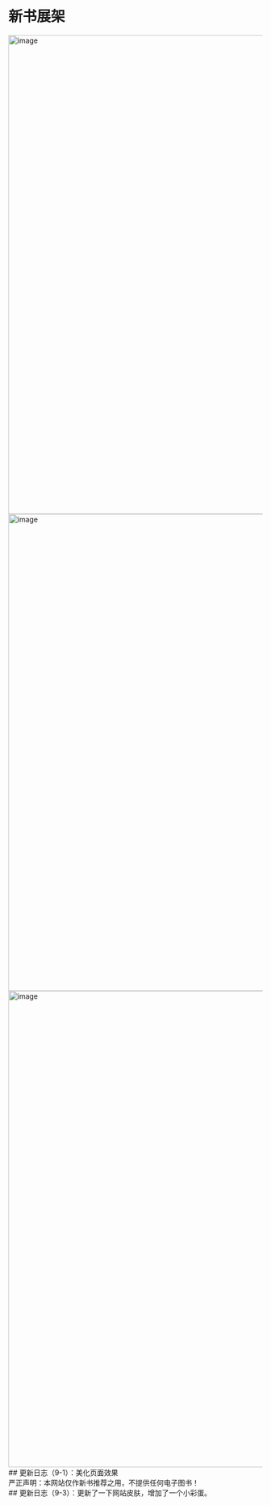 # 新书展架
<img width="949" alt="image" src="https://github.com/hangang96/hangang96.github.io-book/assets/77401162/c66df4f8-29b1-4122-b66c-09a721e85106">
<img width="945" alt="image" src="https://github.com/hangang96/hangang96.github.io-book/assets/77401162/21c49edd-fb77-41ab-8e65-683b069a35c8">
<img width="944" alt="image" src="https://github.com/hangang96/hangang96.github.io-book/assets/77401162/90f144d2-8e1b-4fb2-91c3-990e7538f05f"><br>
## 更新日志（9-1）：美化页面效果
<br> 严正声明：本网站仅作新书推荐之用，不提供任何电子图书！<br>
## 更新日志（9-3）：更新了一下网站皮肤，增加了一个小彩蛋。
